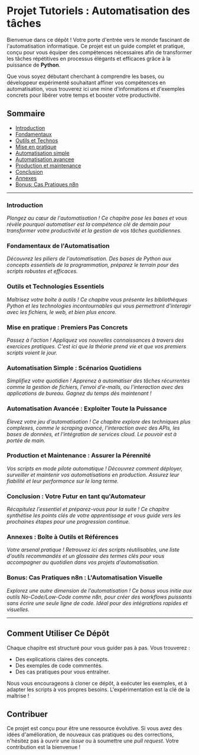# Projet Tutoriels : Automatisation des tâches

Bienvenue dans ce dépôt \! Votre porte d'entrée vers le monde fascinant de l'automatisation informatique. Ce projet est un guide complet et pratique, conçu pour vous équiper des compétences nécessaires afin de transformer les tâches répétitives en processus élégants et efficaces grâce à la puissance de **Python**.

Que vous soyez débutant cherchant à comprendre les bases, ou développeur expérimenté souhaitant affiner vos compétences en automatisation, vous trouverez ici une mine d'informations et d'exemples concrets pour libérer votre temps et booster votre productivité.

## Sommaire
- [Introduction](./01_Introduction)
- [Fondamentaux](./02_Fondamentaux)
- [Outils et Technos](./03_Outils_et_Technos)
- [Mise en pratique](./04_Mise_en_pratique)
- [Automatisation simple](./05_Automatisation_simple)
- [Automatisation avancee](./06_Automatisation_avancee)
- [Production et maintenance](./07_Production_et_maintenance)
- [Conclusion](./08_Conclusion)
- [Annexes](./09_Annexes)
- [Bonus: Cas Pratiques n8n](./10_Bonus_Cas_pratiques_n8n)

-----

### Introduction

*Plongez au cœur de l'automatisation \! Ce chapitre pose les bases et vous révèle pourquoi automatiser est la compétence clé de demain pour transformer votre productivité et la gestion de vos tâches quotidiennes.*

### Fondamentaux de l'Automatisation

*Découvrez les piliers de l'automatisation. Des bases de Python aux concepts essentiels de la programmation, préparez le terrain pour des scripts robustes et efficaces.*

### Outils et Technologies Essentiels

*Maîtrisez votre boîte à outils \! Ce chapitre vous présente les bibliothèques Python et les technologies incontournables qui vous permettront d'interagir avec les fichiers, le web, et bien plus encore.*

### Mise en pratique : Premiers Pas Concrets

*Passez à l'action \! Appliquez vos nouvelles connaissances à travers des exercices pratiques. C'est ici que la théorie prend vie et que vos premiers scripts voient le jour.*

### Automatisation Simple : Scénarios Quotidiens

*Simplifiez votre quotidien \! Apprenez à automatiser des tâches récurrentes comme la gestion de fichiers, l'envoi d'e-mails, ou l'interaction avec des applications de bureau. Gagnez du temps dès maintenant \!*

### Automatisation Avancée : Exploiter Toute la Puissance

*Élevez votre jeu d'automatisation \! Ce chapitre explore des techniques plus complexes, comme le scraping avancé, l'interaction avec des APIs, les bases de données, et l'intégration de services cloud. Le pouvoir est à portée de main.*

### Production et Maintenance : Assurer la Pérennité

*Vos scripts en mode pilote automatique \! Découvrez comment déployer, surveiller et maintenir vos automatisations en production. Assurez leur fiabilité et leur performance sur le long terme.*

### Conclusion : Votre Futur en tant qu'Automateur

*Récapitulez l'essentiel et préparez-vous pour la suite \! Ce chapitre synthétise les points clés de votre apprentissage et vous guide vers les prochaines étapes pour une progression continue.*

### Annexes : Boîte à Outils et Références

*Votre arsenal pratique \! Retrouvez ici des scripts réutilisables, une liste d'outils recommandés et un glossaire des termes clés pour vous accompagner au quotidien dans vos projets d'automatisation.*

### Bonus: Cas Pratiques n8n : L'Automatisation Visuelle

*Explorez une autre dimension de l'automatisation \! Ce bonus vous initie aux outils No-Code/Low-Code comme n8n, pour créer des workflows puissants sans écrire une seule ligne de code. Idéal pour des intégrations rapides et visuelles.*

-----

## Comment Utiliser Ce Dépôt

Chaque chapitre est structuré pour vous guider pas à pas. Vous trouverez :

  * Des explications claires des concepts.
  * Des exemples de code commentés.
  * Des cas pratiques pour vous entraîner.

Nous vous encourageons à cloner ce dépôt, à exécuter les exemples, et à adapter les scripts à vos propres besoins. L'expérimentation est la clé de la maîtrise \!

## Contribuer

Ce projet est conçu pour être une ressource évolutive. Si vous avez des idées d'amélioration, de nouveaux cas pratiques ou des corrections, n'hésitez pas à ouvrir une *issue* ou à soumettre une *pull request*. Votre contribution est la bienvenue \!
